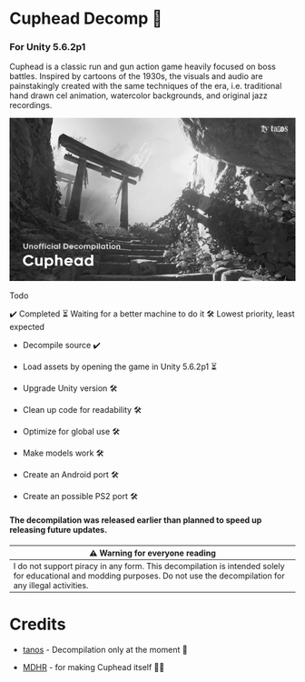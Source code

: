 # Cuphead Decomp 🚧

### For Unity 5.6.2p1

Cuphead is a classic run and gun action game heavily focused on boss battles. Inspired by cartoons of the 1930s, the visuals and audio are painstakingly created with the same techniques of the era, i.e. traditional hand drawn cel animation, watercolor backgrounds, and original jazz recordings.

![tanos-frontend](https://raw.githubusercontent.com/tanosshi/Cuphead-Decomp/refs/heads/main/thumbnail.png)

Todo

✔️ Completed ⏳ Waiting for a better machine to do it 🛠️ Lowest priority, least expected

- Decompile source ✔️

- Load assets by opening the game in Unity 5.6.2p1 ⏳

- Upgrade Unity version 🛠️

- Clean up code for readability 🛠️

- Optimize for global use 🛠️

- Make models work 🛠️

- Create an Android port 🛠️

- Create an possible PS2 port 🛠️

#### The decompilation was released earlier than planned to speed up releasing future updates.

<table role="table">
<thead>
<tr>
<th><g-emoji class="g-emoji" alias="warning">⚠️</g-emoji>  Warning for everyone reading</th>
</tr>
</thead>
<tbody>
<tr>
<td>I do not support piracy in any form. This decompilation is intended solely for educational and modding purposes. Do not use the decompilation for any illegal activities.</td>
</tr>
</tbody>
</table>

# Credits

- [tanos](https://github.com/tanosshi) - Decompilation only at the moment 🚧

- [MDHR](https://studiomdhr.com/) - for making Cuphead itself 🧑‍🔬

